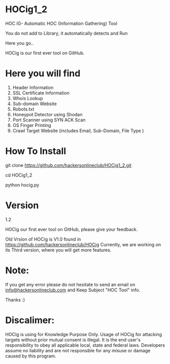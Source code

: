 # HOCig1_2
HOC IG- Automatic HOC (Information Gathering) Tool

You do not add to Library, it automatically detects and Run

Here you go..

HOCig is our first ever tool on GitHub.


# Here you will find
1.  Header Information
2.  SSL Certificate Information
3.  Whois Lookup
4.  Sub-domain Website
5.  Robots.txt
6.  Honeypot Detector using Shodan
7.  Port Scanner using SYN ACK Scan
8.  OS Finger Printing
9.  Crawl Target Website (includes Email, Sub-Domain, File Type )

# How To Install

git clone https://github.com/hackersonlineclub/HOCig1_2.git

cd HOCig1_2

python hocig.py

# Version
1.2

HOCig our first ever tool on GitHub, please give your feedback. 

Old Vrsion of HOCig is V1.0 found in https://github.com/hackersonlineclub/HOCig
Currently, we are working on its Third version, where you will get more features.

# Note: 
If you get any error please do not hesitate to send an email on info@hackersonlineclub.com and Keep Subject "HOC Tool" info.

Thanks :)

# Discalimer:

HOCig is using for Knowledge Purpose Only. Usage of HOCig for attacking targets without prior mutual consent is illegal. It is the end user's responsibility to obey all applicable local, state and federal laws. Developers assume no liability and are not responsible for any misuse or damage caused by this program.
